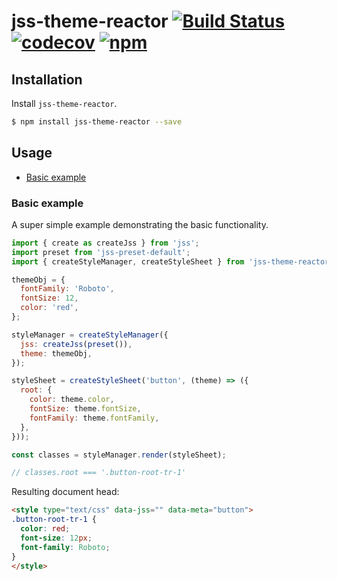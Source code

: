 # jss-theme-reactor [![Build Status](https://img.shields.io/circleci/project/nathanmarks/jss-theme-reactor/master.svg?style=flat-square)](https://circleci.com/gh/nathanmarks/jss-theme-reactor) [![codecov](https://codecov.io/gh/nathanmarks/jss-theme-reactor/branch/master/graph/badge.svg)](https://codecov.io/gh/nathanmarks/jss-theme-reactor) [![npm](https://img.shields.io/npm/v/jss-theme-reactor.svg?style=flat-square)](https://www.npmjs.com/package/jss-theme-reactor)

## Installation

Install `jss-theme-reactor`.

```bash
$ npm install jss-theme-reactor --save
```

## Usage

- [Basic example](#basic-example)

### Basic example

A super simple example demonstrating the basic functionality.

```javascript
import { create as createJss } from 'jss';
import preset from 'jss-preset-default';
import { createStyleManager, createStyleSheet } from 'jss-theme-reactor';

themeObj = {
  fontFamily: 'Roboto',
  fontSize: 12,
  color: 'red',
};

styleManager = createStyleManager({
  jss: createJss(preset()),
  theme: themeObj,
});

styleSheet = createStyleSheet('button', (theme) => ({
  root: {
    color: theme.color,
    fontSize: theme.fontSize,
    fontFamily: theme.fontFamily,
  },
}));

const classes = styleManager.render(styleSheet);

// classes.root === '.button-root-tr-1'
```

Resulting document head:

```html
<style type="text/css" data-jss="" data-meta="button">
.button-root-tr-1 {
  color: red;
  font-size: 12px;
  font-family: Roboto;
}
</style>
```
